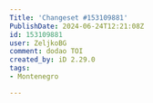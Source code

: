 ```yaml
---
Title: 'Changeset #153109881'
PublishDate: 2024-06-24T12:21:08Z
id: 153109881
user: ZeljkoBG
comment: dodao TOI
created_by: iD 2.29.0
tags:
- Montenegro

---
```

